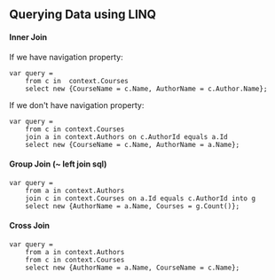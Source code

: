 ﻿## Querying Data using LINQ
#### Inner Join
If we have navigation property:
```
var query =
    from c in  context.Courses
    select new {CourseName = c.Name, AuthorName = c.Author.Name};
```
If we don't have navigation property:
```
var query = 
    from c in context.Courses
    join a in context.Authors on c.AuthorId equals a.Id
    select new {CourseName = c.Name, AuthorName = a.Name};
```

#### Group Join (~ left join sql)
```
var query = 
    from a in context.Authors
    join c in context.Courses on a.Id equals c.AuthorId into g
    select new {AuthorName = a.Name, Courses = g.Count()};
```

#### Cross Join
```
var query = 
    from a in context.Authors
    from c in context.Courses
    select new {AuthorName = a.Name, CourseName = c.Name};
```